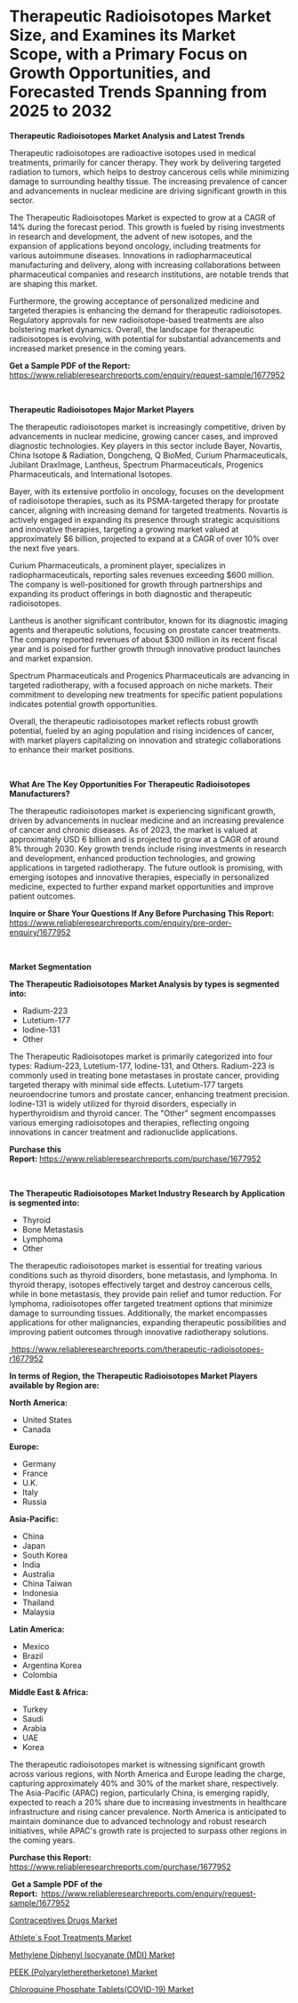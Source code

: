 <p><h1>Therapeutic Radioisotopes Market Size, and Examines its Market Scope, with a Primary Focus on Growth Opportunities, and Forecasted Trends Spanning from 2025 to 2032</h1></p><p><strong>Therapeutic Radioisotopes Market Analysis and Latest Trends</strong></p>
<p><p>Therapeutic radioisotopes are radioactive isotopes used in medical treatments, primarily for cancer therapy. They work by delivering targeted radiation to tumors, which helps to destroy cancerous cells while minimizing damage to surrounding healthy tissue. The increasing prevalence of cancer and advancements in nuclear medicine are driving significant growth in this sector.</p><p>The Therapeutic Radioisotopes Market is expected to grow at a CAGR of 14% during the forecast period. This growth is fueled by rising investments in research and development, the advent of new isotopes, and the expansion of applications beyond oncology, including treatments for various autoimmune diseases. Innovations in radiopharmaceutical manufacturing and delivery, along with increasing collaborations between pharmaceutical companies and research institutions, are notable trends that are shaping this market.</p><p>Furthermore, the growing acceptance of personalized medicine and targeted therapies is enhancing the demand for therapeutic radioisotopes. Regulatory approvals for new radioisotope-based treatments are also bolstering market dynamics. Overall, the landscape for therapeutic radioisotopes is evolving, with potential for substantial advancements and increased market presence in the coming years.</p></p>
<p><strong>Get a Sample PDF of the Report:&nbsp;</strong> <a href="https://www.reliableresearchreports.com/enquiry/request-sample/1677952?utm_campaign=32&utm_medium=2&utm_source=Github&utm_content=ia&utm_term=25032025&utm_id=therapeutic-radioisotopes">https://www.reliableresearchreports.com/enquiry/request-sample/1677952</a></p>
<p>&nbsp;</p>
<p><strong>Therapeutic Radioisotopes Major Market Players</strong></p>
<p><p>The therapeutic radioisotopes market is increasingly competitive, driven by advancements in nuclear medicine, growing cancer cases, and improved diagnostic technologies. Key players in this sector include Bayer, Novartis, China Isotope & Radiation, Dongcheng, Q BioMed, Curium Pharmaceuticals, Jubilant DraxImage, Lantheus, Spectrum Pharmaceuticals, Progenics Pharmaceuticals, and International Isotopes.</p><p>Bayer, with its extensive portfolio in oncology, focuses on the development of radioisotope therapies, such as its PSMA-targeted therapy for prostate cancer, aligning with increasing demand for targeted treatments. Novartis is actively engaged in expanding its presence through strategic acquisitions and innovative therapies, targeting a growing market valued at approximately $6 billion, projected to expand at a CAGR of over 10% over the next five years.</p><p>Curium Pharmaceuticals, a prominent player, specializes in radiopharmaceuticals, reporting sales revenues exceeding $600 million. The company is well-positioned for growth through partnerships and expanding its product offerings in both diagnostic and therapeutic radioisotopes.</p><p>Lantheus is another significant contributor, known for its diagnostic imaging agents and therapeutic solutions, focusing on prostate cancer treatments. The company reported revenues of about $300 million in its recent fiscal year and is poised for further growth through innovative product launches and market expansion.</p><p>Spectrum Pharmaceuticals and Progenics Pharmaceuticals are advancing in targeted radiotherapy, with a focused approach on niche markets. Their commitment to developing new treatments for specific patient populations indicates potential growth opportunities.</p><p>Overall, the therapeutic radioisotopes market reflects robust growth potential, fueled by an aging population and rising incidences of cancer, with market players capitalizing on innovation and strategic collaborations to enhance their market positions.</p></p>
<p>&nbsp;</p>
<p><strong>What Are The Key Opportunities For Therapeutic Radioisotopes Manufacturers?</strong></p>
<p><p>The therapeutic radioisotopes market is experiencing significant growth, driven by advancements in nuclear medicine and an increasing prevalence of cancer and chronic diseases. As of 2023, the market is valued at approximately USD 6 billion and is projected to grow at a CAGR of around 8% through 2030. Key growth trends include rising investments in research and development, enhanced production technologies, and growing applications in targeted radiotherapy. The future outlook is promising, with emerging isotopes and innovative therapies, especially in personalized medicine, expected to further expand market opportunities and improve patient outcomes.</p></p>
<p><strong>Inquire or Share Your Questions If Any Before Purchasing This Report:</strong> <a href="https://www.reliableresearchreports.com/enquiry/pre-order-enquiry/1677952?utm_campaign=32&utm_medium=2&utm_source=Github&utm_content=ia&utm_term=25032025&utm_id=therapeutic-radioisotopes">https://www.reliableresearchreports.com/enquiry/pre-order-enquiry/1677952</a></p>
<p>&nbsp;</p>
<p><strong>Market Segmentation</strong></p>
<p><strong>The Therapeutic Radioisotopes Market Analysis by types is segmented into:</strong></p>
<p><ul><li>Radium-223</li><li>Lutetium-177</li><li>Iodine-131</li><li>Other</li></ul></p>
<p><p>The Therapeutic Radioisotopes market is primarily categorized into four types: Radium-223, Lutetium-177, Iodine-131, and Others. Radium-223 is commonly used in treating bone metastases in prostate cancer, providing targeted therapy with minimal side effects. Lutetium-177 targets neuroendocrine tumors and prostate cancer, enhancing treatment precision. Iodine-131 is widely utilized for thyroid disorders, especially in hyperthyroidism and thyroid cancer. The "Other" segment encompasses various emerging radioisotopes and therapies, reflecting ongoing innovations in cancer treatment and radionuclide applications.</p></p>
<p><strong>Purchase this Report:&nbsp;</strong><a href="https://www.reliableresearchreports.com/purchase/1677952?utm_campaign=32&utm_medium=2&utm_source=Github&utm_content=ia&utm_term=25032025&utm_id=therapeutic-radioisotopes">https://www.reliableresearchreports.com/purchase/1677952</a></p>
<p>&nbsp;</p>
<p><strong>The Therapeutic Radioisotopes Market Industry Research by Application is segmented into:</strong></p>
<p><ul><li>Thyroid</li><li>Bone Metastasis</li><li>Lymphoma</li><li>Other</li></ul></p>
<p><p>The therapeutic radioisotopes market is essential for treating various conditions such as thyroid disorders, bone metastasis, and lymphoma. In thyroid therapy, isotopes effectively target and destroy cancerous cells, while in bone metastasis, they provide pain relief and tumor reduction. For lymphoma, radioisotopes offer targeted treatment options that minimize damage to surrounding tissues. Additionally, the market encompasses applications for other malignancies, expanding therapeutic possibilities and improving patient outcomes through innovative radiotherapy solutions.</p></p>
<p><a href="https://www.reliableresearchreports.com/therapeutic-radioisotopes-r1677952?utm_campaign=32&utm_medium=2&utm_source=Github&utm_content=ia&utm_term=25032025&utm_id=therapeutic-radioisotopes">&nbsp;https://www.reliableresearchreports.com/therapeutic-radioisotopes-r1677952</a></p>
<p><strong>In terms of Region, the Therapeutic Radioisotopes Market Players available by Region are:</strong></p>
<p>
    <p> <strong> North America: </strong>
        <ul>
            <li>United States</li>
            <li>Canada</li>
        </ul>
        </p> 
    <p> <strong> Europe: </strong>
        <ul>
            <li>Germany</li>
            <li>France</li>
            <li>U.K.</li>
            <li>Italy</li>
            <li>Russia</li>
        </ul>
        </p> 
    <p> <strong> Asia-Pacific: </strong>
        <ul>
            <li>China</li>
            <li>Japan</li>
            <li>South Korea</li>
            <li>India</li>
            <li>Australia</li>
            <li>China Taiwan</li>
            <li>Indonesia</li>
            <li>Thailand</li>
            <li>Malaysia</li>
        </ul>
        </p> 
    <p> <strong> Latin America: </strong>
        <ul>
            <li>Mexico</li>
            <li>Brazil</li>
            <li>Argentina Korea</li>
            <li>Colombia</li>
        </ul>
        </p> 
    <p> <strong> Middle East & Africa: </strong>
        <ul>
            <li>Turkey</li>
            <li>Saudi</li>
            <li>Arabia</li>
            <li>UAE</li>
            <li>Korea</li>
        </ul>
    </p>
    </p>
<p><p>The therapeutic radioisotopes market is witnessing significant growth across various regions, with North America and Europe leading the charge, capturing approximately 40% and 30% of the market share, respectively. The Asia-Pacific (APAC) region, particularly China, is emerging rapidly, expected to reach a 20% share due to increasing investments in healthcare infrastructure and rising cancer prevalence. North America is anticipated to maintain dominance due to advanced technology and robust research initiatives, while APAC's growth rate is projected to surpass other regions in the coming years.</p></p>
<p><strong>Purchase this Report: </strong><a href="https://www.reliableresearchreports.com/purchase/1677952?utm_campaign=32&utm_medium=2&utm_source=Github&utm_content=ia&utm_term=25032025&utm_id=therapeutic-radioisotopes">https://www.reliableresearchreports.com/purchase/1677952</a></p>
<p>&nbsp;<strong>Get a Sample PDF of the Report:&nbsp;&nbsp;</strong><a href="https://www.reliableresearchreports.com/enquiry/request-sample/1677952?utm_campaign=32&utm_medium=2&utm_source=Github&utm_content=ia&utm_term=25032025&utm_id=therapeutic-radioisotopes">https://www.reliableresearchreports.com/enquiry/request-sample/1677952</a></p>
<p><strong></strong></p>
<p><p><a href="https://github.com/dafertsuria/Market-Research-Report-List-1/blob/main/contraceptives-drugs-market.md?utm_campaign=32&utm_medium=2&utm_source=Github&utm_content=ia&utm_term=25032025&utm_id=therapeutic-radioisotopes">Contraceptives Drugs Market</a></p><p><a href="https://github.com/shroffuhpa/Market-Research-Report-List-1/blob/main/athletes-foot-treatments-market.md?utm_campaign=32&utm_medium=2&utm_source=Github&utm_content=ia&utm_term=25032025&utm_id=therapeutic-radioisotopes">Athlete`s Foot Treatments Market</a></p><p><a href="https://github.com/reeseberro3j/Market-Research-Report-List-1/blob/main/methylene-diphenyl-isocyanate-mdi-market.md?utm_campaign=32&utm_medium=2&utm_source=Github&utm_content=ia&utm_term=25032025&utm_id=therapeutic-radioisotopes">Methylene Diphenyl Isocyanate (MDI) Market</a></p><p><a href="https://github.com/pockettifere14/Market-Research-Report-List-1/blob/main/peek-polyaryletheretherketone-market.md?utm_campaign=32&utm_medium=2&utm_source=Github&utm_content=ia&utm_term=25032025&utm_id=therapeutic-radioisotopes">PEEK (Polyaryletheretherketone) Market</a></p><p><a href="https://github.com/billejuman43/Market-Research-Report-List-1/blob/main/chloroquine-phosphate-tabletscovid-19-market.md?utm_campaign=32&utm_medium=2&utm_source=Github&utm_content=ia&utm_term=25032025&utm_id=therapeutic-radioisotopes">Chloroquine Phosphate Tablets(COVID-19) Market</a></p></p>